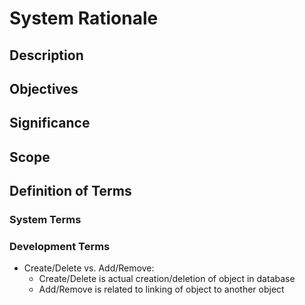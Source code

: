 # System Rationale
## Description 


## Objectives 


## Significance 


## Scope


## Definition of Terms

### System Terms

### Development Terms

* Create/Delete vs. Add/Remove:
  * Create/Delete is actual creation/deletion of object in database
  * Add/Remove is related to linking of object to another object